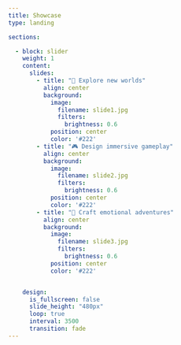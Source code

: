 ```yaml
---
title: Showcase
type: landing

sections:

  - block: slider
    weight: 1
    content:
      slides:
        - title: "🌌 Explore new worlds"
          align: center
          background:
            image:
              filename: slide1.jpg
              filters:
                brightness: 0.6
            position: center
            color: '#222'
        - title: "🎮 Design immersive gameplay"
          align: center
          background:
            image:
              filename: slide2.jpg
              filters:
                brightness: 0.6
            position: center
            color: '#222'
        - title: "🧭 Craft emotional adventures"
          align: center
          background:
            image:
              filename: slide3.jpg
              filters:
                brightness: 0.6
            position: center
            color: '#222' 


    design:
      is_fullscreen: false
      slide_height: "480px"
      loop: true
      interval: 3500
      transition: fade
---
```

